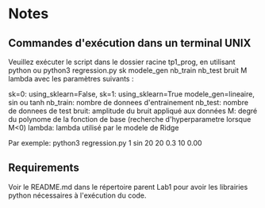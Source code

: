 # Notes
## Commandes d'exécution dans un terminal UNIX
Veuillez exécuter le script dans le dossier racine tp1_prog, en utilisant python ou python3 regression.py sk modele_gen nb_train nb_test bruit M lambda
avec les paramètres suivants :

sk=0: using_sklearn=False, sk=1: using_sklearn=True
modele_gen=lineaire, sin ou tanh
nb_train: nombre de donnees d'entrainement
nb_test: nombre de donnees de test
bruit: amplitude du bruit appliqué aux données
M: degré du polynome de la fonction de base (recherche d'hyperparametre lorsque M<0)
lambda: lambda utilisé par le modele de Ridge

Par exemple: python3 regression.py 1 sin 20 20 0.3 10 0.00

## Requirements
Voir le README.md dans le répertoire parent Lab1 pour avoir les librairies python nécessaires à l'exécution du code.
